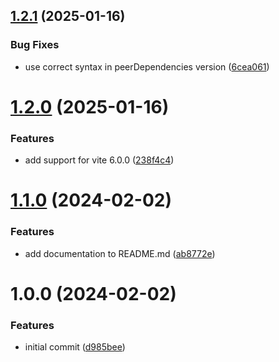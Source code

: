 ## [1.2.1](https://github.com/dasprid/vite-plugin-hashed-favicons/compare/v1.2.0...v1.2.1) (2025-01-16)


### Bug Fixes

* use correct syntax in peerDependencies version ([6cea061](https://github.com/dasprid/vite-plugin-hashed-favicons/commit/6cea0617c7180412864727d14762edc32075d8ee))

# [1.2.0](https://github.com/dasprid/vite-plugin-hashed-favicons/compare/v1.1.0...v1.2.0) (2025-01-16)


### Features

* add support for vite 6.0.0 ([238f4c4](https://github.com/dasprid/vite-plugin-hashed-favicons/commit/238f4c40a802f71c6e6b3b2b0424dd2816ec0a90))

# [1.1.0](https://github.com/dasprid/vite-plugin-hashed-favicons/compare/v1.0.0...v1.1.0) (2024-02-02)


### Features

* add documentation to README.md ([ab8772e](https://github.com/dasprid/vite-plugin-hashed-favicons/commit/ab8772ec44ce9cc0d70258c732927114b3107e4c))

# 1.0.0 (2024-02-02)


### Features

* initial commit ([d985bee](https://github.com/dasprid/vite-plugin-hashed-favicons/commit/d985bee3cfaf7f885c19fcd49068eb2b1eee493b))
